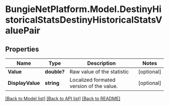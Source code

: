 # BungieNetPlatform.Model.DestinyHistoricalStatsDestinyHistoricalStatsValuePair
## Properties

Name | Type | Description | Notes
------------ | ------------- | ------------- | -------------
**Value** | **double?** | Raw value of the statistic | [optional] 
**DisplayValue** | **string** | Localized formated version of the value. | [optional] 

[[Back to Model list]](../README.md#documentation-for-models) [[Back to API list]](../README.md#documentation-for-api-endpoints) [[Back to README]](../README.md)

